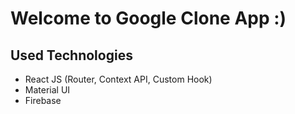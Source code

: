 # Welcome to Google Clone App :)

## Used Technologies

- React JS (Router, Context API, Custom Hook)
- Material UI
- Firebase


